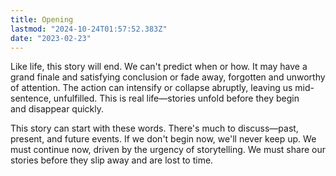```yaml
---
title: Opening
lastmod: "2024-10-24T01:57:52.383Z"
date: "2023-02-23"
---
```


Like life, this story will end. We can't predict when or how. It may have a grand finale and satisfying conclusion or fade away, forgotten and unworthy of attention. The action can intensify or collapse abruptly, leaving us mid-sentence, unfulfilled. This is real life—stories unfold before they begin and disappear quickly.

This story can start with these words. There's much to discuss—past, present, and future events. If we don't begin now, we'll never keep up. We must continue now, driven by the urgency of storytelling. We must share our stories before they slip away and are lost to time.
